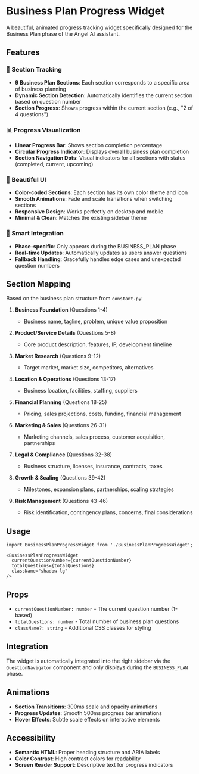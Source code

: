# Business Plan Progress Widget

A beautiful, animated progress tracking widget specifically designed for the Business Plan phase of the Angel AI assistant.

## Features

### 🎯 Section Tracking
- **9 Business Plan Sections**: Each section corresponds to a specific area of business planning
- **Dynamic Section Detection**: Automatically identifies the current section based on question number
- **Section Progress**: Shows progress within the current section (e.g., "2 of 4 questions")

### 📊 Progress Visualization
- **Linear Progress Bar**: Shows section completion percentage
- **Circular Progress Indicator**: Displays overall business plan completion
- **Section Navigation Dots**: Visual indicators for all sections with status (completed, current, upcoming)

### 🎨 Beautiful UI
- **Color-coded Sections**: Each section has its own color theme and icon
- **Smooth Animations**: Fade and scale transitions when switching sections
- **Responsive Design**: Works perfectly on desktop and mobile
- **Minimal & Clean**: Matches the existing sidebar theme

### 📱 Smart Integration
- **Phase-specific**: Only appears during the BUSINESS_PLAN phase
- **Real-time Updates**: Automatically updates as users answer questions
- **Fallback Handling**: Gracefully handles edge cases and unexpected question numbers

## Section Mapping

Based on the business plan structure from `constant.py`:

1. **Business Foundation** (Questions 1-4)
   - Business name, tagline, problem, unique value proposition

2. **Product/Service Details** (Questions 5-8)
   - Core product description, features, IP, development timeline

3. **Market Research** (Questions 9-12)
   - Target market, market size, competitors, alternatives

4. **Location & Operations** (Questions 13-17)
   - Business location, facilities, staffing, suppliers

5. **Financial Planning** (Questions 18-25)
   - Pricing, sales projections, costs, funding, financial management

6. **Marketing & Sales** (Questions 26-31)
   - Marketing channels, sales process, customer acquisition, partnerships

7. **Legal & Compliance** (Questions 32-38)
   - Business structure, licenses, insurance, contracts, taxes

8. **Growth & Scaling** (Questions 39-42)
   - Milestones, expansion plans, partnerships, scaling strategies

9. **Risk Management** (Questions 43-46)
   - Risk identification, contingency plans, concerns, final considerations

## Usage

```tsx
import BusinessPlanProgressWidget from './BusinessPlanProgressWidget';

<BusinessPlanProgressWidget
  currentQuestionNumber={currentQuestionNumber}
  totalQuestions={totalQuestions}
  className="shadow-lg"
/>
```

## Props

- `currentQuestionNumber: number` - The current question number (1-based)
- `totalQuestions: number` - Total number of business plan questions
- `className?: string` - Additional CSS classes for styling

## Integration

The widget is automatically integrated into the right sidebar via the `QuestionNavigator` component and only displays during the `BUSINESS_PLAN` phase.

## Animations

- **Section Transitions**: 300ms scale and opacity animations
- **Progress Updates**: Smooth 500ms progress bar animations
- **Hover Effects**: Subtle scale effects on interactive elements

## Accessibility

- **Semantic HTML**: Proper heading structure and ARIA labels
- **Color Contrast**: High contrast colors for readability
- **Screen Reader Support**: Descriptive text for progress indicators


